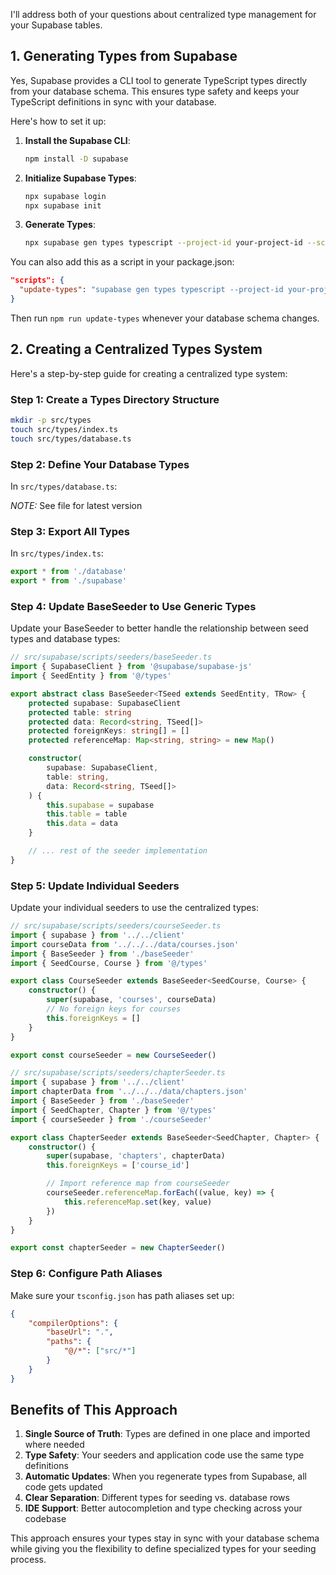 I'll address both of your questions about centralized type management for your Supabase tables.

## 1. Generating Types from Supabase

Yes, Supabase provides a CLI tool to generate TypeScript types directly from your database schema. This ensures type safety and keeps your TypeScript definitions in sync with your database.

Here's how to set it up:

1. **Install the Supabase CLI**:

   ```bash
   npm install -D supabase
   ```

2. **Initialize Supabase Types**:

   ```bash
   npx supabase login
   npx supabase init
   ```

3. **Generate Types**:
   ```bash
   npx supabase gen types typescript --project-id your-project-id --schema public > src/types/supabase.ts
   ```

You can also add this as a script in your package.json:

```json
"scripts": {
  "update-types": "supabase gen types typescript --project-id your-project-id --schema public > src/types/supabase.ts"
}
```

Then run `npm run update-types` whenever your database schema changes.

## 2. Creating a Centralized Types System

Here's a step-by-step guide for creating a centralized type system:

### Step 1: Create a Types Directory Structure

```bash
mkdir -p src/types
touch src/types/index.ts
touch src/types/database.ts
```

### Step 2: Define Your Database Types

In `src/types/database.ts`:

_NOTE:_ See file for latest version

### Step 3: Export All Types

In `src/types/index.ts`:

```typescript
export * from './database'
export * from './supabase'
```

### Step 4: Update BaseSeeder to Use Generic Types

Update your BaseSeeder to better handle the relationship between seed types and database types:

```typescript
// src/supabase/scripts/seeders/baseSeeder.ts
import { SupabaseClient } from '@supabase/supabase-js'
import { SeedEntity } from '@/types'

export abstract class BaseSeeder<TSeed extends SeedEntity, TRow> {
	protected supabase: SupabaseClient
	protected table: string
	protected data: Record<string, TSeed[]>
	protected foreignKeys: string[] = []
	protected referenceMap: Map<string, string> = new Map()

	constructor(
		supabase: SupabaseClient,
		table: string,
		data: Record<string, TSeed[]>
	) {
		this.supabase = supabase
		this.table = table
		this.data = data
	}

	// ... rest of the seeder implementation
}
```

### Step 5: Update Individual Seeders

Update your individual seeders to use the centralized types:

```typescript
// src/supabase/scripts/seeders/courseSeeder.ts
import { supabase } from '../../client'
import courseData from '../../../data/courses.json'
import { BaseSeeder } from './baseSeeder'
import { SeedCourse, Course } from '@/types'

export class CourseSeeder extends BaseSeeder<SeedCourse, Course> {
	constructor() {
		super(supabase, 'courses', courseData)
		// No foreign keys for courses
		this.foreignKeys = []
	}
}

export const courseSeeder = new CourseSeeder()
```

```typescript
// src/supabase/scripts/seeders/chapterSeeder.ts
import { supabase } from '../../client'
import chapterData from '../../../data/chapters.json'
import { BaseSeeder } from './baseSeeder'
import { SeedChapter, Chapter } from '@/types'
import { courseSeeder } from './courseSeeder'

export class ChapterSeeder extends BaseSeeder<SeedChapter, Chapter> {
	constructor() {
		super(supabase, 'chapters', chapterData)
		this.foreignKeys = ['course_id']

		// Import reference map from courseSeeder
		courseSeeder.referenceMap.forEach((value, key) => {
			this.referenceMap.set(key, value)
		})
	}
}

export const chapterSeeder = new ChapterSeeder()
```

### Step 6: Configure Path Aliases

Make sure your `tsconfig.json` has path aliases set up:

```json
{
	"compilerOptions": {
		"baseUrl": ".",
		"paths": {
			"@/*": ["src/*"]
		}
	}
}
```

## Benefits of This Approach

1. **Single Source of Truth**: Types are defined in one place and imported where needed
2. **Type Safety**: Your seeders and application code use the same type definitions
3. **Automatic Updates**: When you regenerate types from Supabase, all code gets updated
4. **Clear Separation**: Different types for seeding vs. database rows
5. **IDE Support**: Better autocompletion and type checking across your codebase

This approach ensures your types stay in sync with your database schema while giving you the flexibility to define specialized types for your seeding process.
